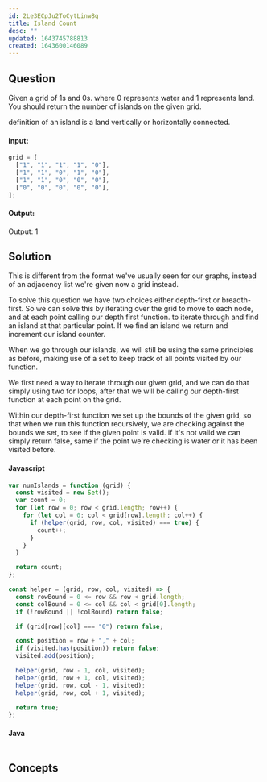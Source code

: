 ```yaml
---
id: 2Le3ECpJu2ToCytLinw8q
title: Island Count
desc: ""
updated: 1643745788813
created: 1643600146089
---
```


## Question

Given a grid of 1s and 0s. where 0 represents water and 1 represents land. You should return the number of islands on the given grid.

definition of an island is a land vertically or horizontally connected.

#### input:

```javascript
grid = [
  ["1", "1", "1", "1", "0"],
  ["1", "1", "0", "1", "0"],
  ["1", "1", "0", "0", "0"],
  ["0", "0", "0", "0", "0"],
];
```

#### Output:

Output: 1

## Solution

This is different from the format we've usually seen for our graphs, instead of an adjacency list we're given now a grid instead.

To solve this question we have two choices either depth-first or breadth-first. So we can solve this by iterating over the grid to move to each node, and at each point calling our depth first function. to iterate through and find an island at that particular point. If we find an island we return and increment our island counter.

When we go through our islands, we will still be using the same principles as before, making use of a set to keep track of all points visited by our function.

We first need a way to iterate through our given grid, and we can do that simply using two for loops, after that we will be calling our depth-first function at each point on the grid.

Within our depth-first function we set up the bounds of the given grid, so that when we run this function recursively, we are checking against the bounds we set, to see if the given point is valid. if it's not valid we can simply return false, same if the point we're checking is water or it has been visited before.

#### Javascript

```javascript
var numIslands = function (grid) {
  const visited = new Set();
  var count = 0;
  for (let row = 0; row < grid.length; row++) {
    for (let col = 0; col < grid[row].length; col++) {
      if (helper(grid, row, col, visited) === true) {
        count++;
      }
    }
  }

  return count;
};

const helper = (grid, row, col, visited) => {
  const rowBound = 0 <= row && row < grid.length;
  const colBound = 0 <= col && col < grid[0].length;
  if (!rowBound || !colBound) return false;

  if (grid[row][col] === "0") return false;

  const position = row + "," + col;
  if (visited.has(position)) return false;
  visited.add(position);

  helper(grid, row - 1, col, visited);
  helper(grid, row + 1, col, visited);
  helper(grid, row, col - 1, visited);
  helper(grid, row, col + 1, visited);

  return true;
};
```

#### Java

```java

```

## Concepts

